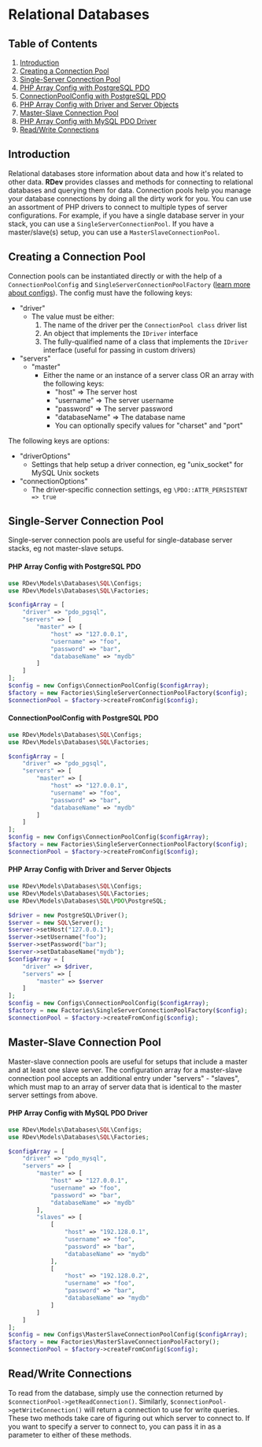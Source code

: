 # Relational Databases

## Table of Contents
1. [Introduction](#introduction)
2. [Creating a Connection Pool](#creating-a-connection-pool)
3. [Single-Server Connection Pool](#single-server-connection-pool)
  1. [PHP Array Config with PostgreSQL PDO](#php-array-config-with-postgresql-pdo)
  1. [ConnectionPoolConfig with PostgreSQL PDO](#connectionpoolconfig-with-postgresql-pdo)
  2. [PHP Array Config with Driver and Server Objects](#php-array-config-with-driver-and-server-objects)
4. [Master-Slave Connection Pool](#master-slave-connection-pool)
  1. [PHP Array Config with MySQL PDO Driver](#php-array-config-with-mysql-pdo-driver)
5. [Read/Write Connections](#readwrite-connections)

## Introduction
Relational databases store information about data and how it's related to other data.  **RDev** provides classes and methods for connecting to relational databases and querying them for data.  Connection pools help you manage your database connections by doing all the dirty work for you.  You can use an assortment of PHP drivers to connect to multiple types of server configurations.  For example, if you have a single database server in your stack, you can use a `SingleServerConnectionPool`.  If you have a master/slave(s) setup, you can use a `MasterSlaveConnectionPool`.

## Creating a Connection Pool
Connection pools can be instantiated directly or with the help of a `ConnectionPoolConfig` and `SingleServerConnectionPoolFactory` ([learn more about configs](/application/rdev/models/configs)).  The config must have the following keys:
* "driver"
  * The value must be either:
    1. The name of the driver per the `ConnectionPool class` driver list
    2. An object that implements the `IDriver` interface
    3. The fully-qualified name of a class that implements the `IDriver` interface (useful for passing in custom drivers)
* "servers"
  * "master"
    * Either the name or an instance of a server class OR an array with the following keys:
      * "host" => The server host
      * "username" => The server username
      * "password" => The server password
      * "databaseName" => The database name
      * You can optionally specify values for "charset" and "port"
    
The following keys are options:
* "driverOptions"
  * Settings that help setup a driver connection, eg "unix_socket" for MySQL Unix sockets
* "connectionOptions"
  * The driver-specific connection settings, eg `\PDO::ATTR_PERSISTENT => true`
  
## Single-Server Connection Pool
Single-server connection pools are useful for single-database server stacks, eg not master-slave setups.

#### PHP Array Config with PostgreSQL PDO
```php
use RDev\Models\Databases\SQL\Configs;
use RDev\Models\Databases\SQL\Factories;

$configArray = [
    "driver" => "pdo_pgsql",
    "servers" => [
        "master" => [
            "host" => "127.0.0.1",
            "username" => "foo",
            "password" => "bar",
            "databaseName" => "mydb"
        ]
    ]
];
$config = new Configs\ConnectionPoolConfig($configArray);
$factory = new Factories\SingleServerConnectionPoolFactory($config);
$connectionPool = $factory->createFromConfig($config);
```

#### ConnectionPoolConfig with PostgreSQL PDO
```php
use RDev\Models\Databases\SQL\Configs;
use RDev\Models\Databases\SQL\Factories;

$configArray = [
    "driver" => "pdo_pgsql",
    "servers" => [
        "master" => [
            "host" => "127.0.0.1",
            "username" => "foo",
            "password" => "bar",
            "databaseName" => "mydb"
        ]
    ]
];
$config = new Configs\ConnectionPoolConfig($configArray);
$factory = new Factories\SingleServerConnectionPoolFactory($config);
$connectionPool = $factory->createFromConfig($config);
```

#### PHP Array Config with Driver and Server Objects
```php
use RDev\Models\Databases\SQL\Configs;
use RDev\Models\Databases\SQL\Factories;
use RDev\Models\Databases\SQL\PDO\PostgreSQL;

$driver = new PostgreSQL\Driver();
$server = new SQL\Server();
$server->setHost("127.0.0.1");
$server->setUsername("foo");
$server->setPassword("bar");
$server->setDatabaseName("mydb");
$configArray = [
    "driver" => $driver,
    "servers" => [
        "master" => $server
    ]
];
$config = new Configs\ConnectionPoolConfig($configArray);
$factory = new Factories\SingleServerConnectionPoolFactory($config);
$connectionPool = $factory->createFromConfig($config);
```

## Master-Slave Connection Pool
Master-slave connection pools are useful for setups that include a master and at least one slave server.  The configuration array for a master-slave connection pool accepts an additional entry under "servers" - "slaves", which must map to an array of server data that is identical to the master server settings from above.

#### PHP Array Config with MySQL PDO Driver
```php
use RDev\Models\Databases\SQL\Configs;
use RDev\Models\Databases\SQL\Factories;

$configArray = [
    "driver" => "pdo_mysql",
    "servers" => [
        "master" => [
            "host" => "127.0.0.1",
            "username" => "foo",
            "password" => "bar",
            "databaseName" => "mydb"
        ],
        "slaves" => [
            [
                "host" => "192.128.0.1",
                "username" => "foo",
                "password" => "bar",
                "databaseName" => "mydb"
            ],
            [
                "host" => "192.128.0.2",
                "username" => "foo",
                "password" => "bar",
                "databaseName" => "mydb"
            ]
        ]
    ]
];
$config = new Configs\MasterSlaveConnectionPoolConfig($configArray);
$factory = new Factories\MasterSlaveConnectionPoolFactory();
$connectionPool = $factory->createFromConfig($config);
```

## Read/Write Connections
To read from the database, simply use the connection returned by `$connectionPool->getReadConnection()`.  Similarly, `$connectionPool->getWriteConnection()` will return a connection to use for write queries.  These two methods take care of figuring out which server to connect to.  If you want to specify a server to connect to, you can pass it in as a parameter to either of these methods.